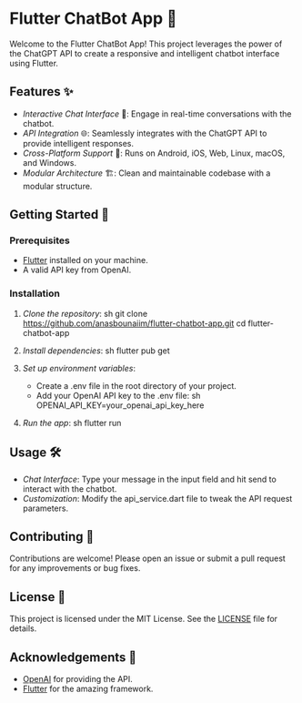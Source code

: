 # Flutter ChatBot App 🤖

Welcome to the Flutter ChatBot App! This project leverages the power of the ChatGPT API to create a responsive and intelligent chatbot interface using Flutter.

## Features ✨

- *Interactive Chat Interface* 💬: Engage in real-time conversations with the chatbot.
- *API Integration* 🌐: Seamlessly integrates with the ChatGPT API to provide intelligent responses.
- *Cross-Platform Support* 📱: Runs on Android, iOS, Web, Linux, macOS, and Windows.
- *Modular Architecture* 🏗: Clean and maintainable codebase with a modular structure.


## Getting Started 🚀

### Prerequisites

- [Flutter](https://flutter.dev/docs/get-started/install) installed on your machine.
- A valid API key from OpenAI.

### Installation

1. *Clone the repository*:
   sh
   git clone https://github.com/anasbounaiim/flutter-chatbot-app.git
   cd flutter-chatbot-app
   

2. *Install dependencies*:
   sh
   flutter pub get
   

3. *Set up environment variables*:
   - Create a .env file in the root directory of your project.
   - Add your OpenAI API key to the .env file:
     sh
     OPENAI_API_KEY=your_openai_api_key_here
     

4. *Run the app*:
   sh
   flutter run
   

## Usage 🛠

- *Chat Interface*: Type your message in the input field and hit send to interact with the chatbot.
- *Customization*: Modify the api_service.dart file to tweak the API request parameters.

## Contributing 🤝

Contributions are welcome! Please open an issue or submit a pull request for any improvements or bug fixes.

## License 📄

This project is licensed under the MIT License. See the [LICENSE](LICENSE) file for details.

## Acknowledgements 🙏

- [OpenAI](https://openai.com/) for providing the API.
- [Flutter](https://flutter.dev/) for the amazing framework.
